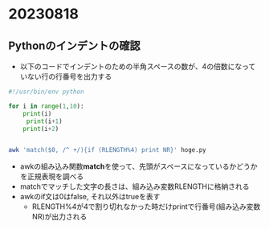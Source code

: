 # 20230818

## Pythonのインデントの確認

- 以下のコードでインデントのための半角スペースの数が、4の倍数になっていない行の行番号を出力する

```python
#!/usr/bin/env python

for i in range(1,10):
    print(i)
     print(i+1)
    print(i+2)
```

```bash

awk 'match($0, /^ +/){if (RLENGTH%4) print NR}' hoge.py

```

- awkの組み込み関数**match**を使って、先頭がスペースになっているかどうかを正規表現を調べる
- matchでマッチした文字の長さは、組み込み変数RLENGTHに格納される
- awkのif文は0はfalse, それ以外はtrueを表す
  - RLENGTH%4が4で割り切れなかった時だけprintで行番号(組み込み変数NR)が出力される
